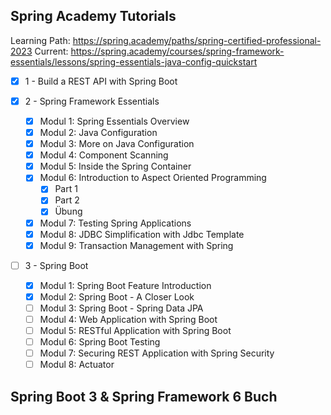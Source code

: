 ## Spring Academy Tutorials
Learning Path: https://spring.academy/paths/spring-certified-professional-2023
Current: https://spring.academy/courses/spring-framework-essentials/lessons/spring-essentials-java-config-quickstart

- [x] 1 - Build a REST API with Spring Boot

- [x] 2 - Spring Framework Essentials
	- [x] Modul 1: Spring Essentials Overview
	- [x] Modul 2: Java Configuration
	- [x] Modul 3: More on Java Configuration
	- [x] Modul 4: Component Scanning
	- [x] Modul 5: Inside the Spring Container
	- [x] Modul 6: Introduction to Aspect Oriented Programming
		- [x] Part 1
		- [x] Part 2
		- [x] Übung
	- [x] Modul 7: Testing Spring Applications
	- [x] Modul 8: JDBC Simplification with Jdbc Template
	- [x] Modul 9: Transaction Management with Spring

- [ ] 3 - Spring Boot
	- [x] Modul 1: Spring Boot Feature Introduction
	- [x] Modul 2: Spring Boot - A Closer Look
	- [ ] Modul 3: Spring Boot - Spring Data JPA
	- [ ] Modul 4: Web Application with Spring Boot
	- [ ] Modul 5: RESTful Application with Spring Boot
	- [ ] Modul 6: Spring Boot Testing
	- [ ] Modul 7: Securing REST Application with Spring Security
	- [ ] Modul 8: Actuator

## Spring Boot 3 & Spring Framework 6 Buch